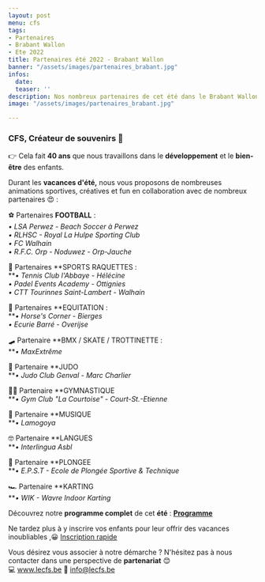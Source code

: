 ```yaml
---
layout: post
menu: cfs
tags:
- Partenaires
- Brabant Wallon
- Ete 2022
title: Partenaires été 2022 - Brabant Wallon
banner: "/assets/images/partenaires_brabant.jpg"
infos:
  date: 
  teaser: ''
description: Nos nombreux partenaires de cet été dans le Brabant Wallon
image: "/assets/images/partenaires_brabant.jpg"

---
```

### CFS, Créateur de souvenirs 🤩

👉 Cela fait **40 ans** que nous travaillons dans le **développement** et le **bien-être** des enfants.

Durant les **vacances d'été,** nous vous proposons de nombreuses animations sportives, créatives et fun en collaboration avec de nombreux partenaires 😍 :

⚽ Partenaires **FOOTBALL** :  
_• LSA Perwez - Beach Soccer à Perwez  
• RLHSC - Royal La Hulpe Sporting Club  
• FC Walhain  
• R.F.C. Orp - Noduwez - Orp-Jauche_

🎾 Partenaires **SPORTS RAQUETTES :   
**_• Tennis Club l'Abbaye - Hélécine  
• Padel Events Academy - Ottignies  
• CTT Tourinnes Saint-Lambert - Walhain_

🐴 Partenaires **EQUITATION :  
**_• Horse's Corner - Bierges  
• Ecurie Barré - Overijse_

🛹 Partenaire **BMX / SKATE / TROTTINETTE :  
**_• MaxExtrême_

🥋 Partenaire **JUDO  
**_• Judo Club Genval - Marc Charlier_

🤸‍♀️ Partenaire **GYMNASTIQUE  
**_• Gym Club "La Courtoise" - Court-St.-Etienne_

🥁 Partenaire **MUSIQUE  
**_• Lamogoya_

🤓 Partenaire **LANGUES  
**_• Interlingua Asbl_

🥽 Partenaire **PLONGEE  
**_• E.P.S.T - Ecole de Plongée Sportive & Technique_

🏎 Partenaire **KARTING  
**_• WIK - Wavre Indoor Karting_ 

Découvrez notre **programme complet** de cet **été** : [**Programme**](https://www.lecfs.be/files/CFSMAGAZINE/#page=4 "Programme été 2022")

Ne tardez plus à y inscrire vos enfants pour leur offrir des vacances inoubliables ,😀 [Inscription rapide](https://www12.iclub.be/myiclub3_CFS_register.asp?ClubID=559&LG=FR&Categorie=4&Groupe=1 "Inscription stage")

Vous désirez vous associer à notre démarche ? N'hésitez pas à nous contacter dans une perspective de **partenariat** 😊  
💻 www.lecfs.be 📧 info@lecfs.be